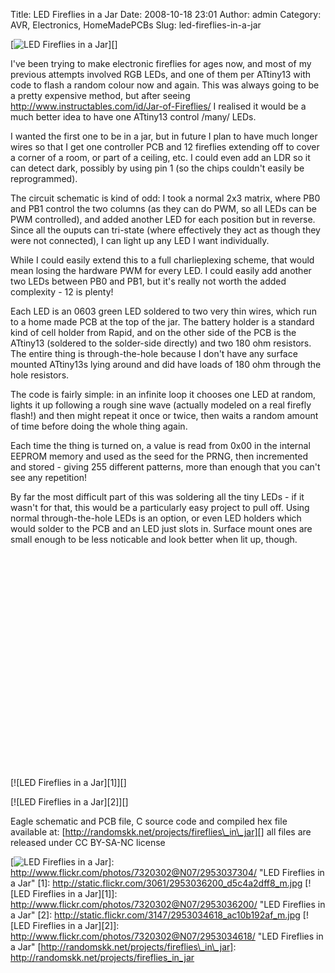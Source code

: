 Title: LED Fireflies in a Jar
Date: 2008-10-18 23:01
Author: admin
Category: AVR, Electronics, HomeMadePCBs
Slug: led-fireflies-in-a-jar

[![LED Fireflies in a Jar][]][]

I've been trying to make electronic fireflies for ages now, and most of
my previous attempts involved RGB LEDs, and one of them per ATtiny13
with code to flash a random colour now and again. This was always going
to be a pretty expensive method, but after seeing
http://www.instructables.com/id/Jar-of-Fireflies/ I realised it would be
a much better idea to have one ATtiny13 control /many/ LEDs.

I wanted the first one to be in a jar, but in future I plan to have much
longer wires so that I get one controller PCB and 12 fireflies extending
off to cover a corner of a room, or part of a ceiling, etc. I could even
add an LDR so it can detect dark, possibly by using pin 1 (so the chips
couldn't easily be reprogrammed).

The circuit schematic is kind of odd: I took a normal 2x3 matrix, where
PB0 and PB1 control the two columns (as they can do PWM, so all LEDs can
be PWM controlled), and added another LED for each position but in
reverse. Since all the ouputs can tri-state (where effectively they act
as though they were not connected), I can light up any LED I want
individually.

While I could easily extend this to a full charlieplexing scheme, that
would mean losing the hardware PWM for every LED. I could easily add
another two LEDs between PB0 and PB1, but it's really not worth the
added complexity - 12 is plenty!

Each LED is an 0603 green LED soldered to two very thin wires, which run
to a home made PCB at the top of the jar. The battery holder is a
standard kind of cell holder from Rapid, and on the other side of the
PCB is the ATtiny13 (soldered to the solder-side directly) and two 180
ohm resistors. The entire thing is through-the-hole because I don't have
any surface mounted ATtiny13s lying around and did have loads of 180 ohm
through the hole resistors.

The code is fairly simple: in an infinite loop it chooses one LED at
random, lights it up following a rough sine wave (actually modeled on a
real firefly flash!) and then might repeat it once or twice, then waits
a random amount of time before doing the whole thing again.

Each time the thing is turned on, a value is read from 0x00 in the
internal EEPROM memory and used as the seed for the PRNG, then
incremented and stored - giving 255 different patterns, more than enough
that you can't see any repetition!

By far the most difficult part of this was soldering all the tiny LEDs -
if it wasn't for that, this would be a particularly easy project to pull
off. Using normal through-the-hole LEDs is an option, or even LED
holders which would solder to the PCB and an LED just slots in. Surface
mount ones are small enough to be less noticable and look better when
lit up, though.

<object classid="clsid:d27cdb6e-ae6d-11cf-96b8-444553540000" width="425" height="344" codebase="http://download.macromedia.com/pub/shockwave/cabs/flash/swflash.cab#version=6,0,40,0"><param name="allowFullScreen" value="true"></param><param name="src" value="http://www.youtube.com/v/0Yk0CZp2Ywc&amp;hl=en&amp;fs=1&amp;color1=0x3a3a3a&amp;color2=0x999999"></param><embed type="application/x-shockwave-flash" width="425" height="344" src="http://www.youtube.com/v/0Yk0CZp2Ywc&amp;hl=en&amp;fs=1&amp;color1=0x3a3a3a&amp;color2=0x999999" allowfullscreen="true"></embed></object>

[![LED Fireflies in a Jar][1]][]

[![LED Fireflies in a Jar][2]][]

Eagle schematic and PCB file, C source code and compiled hex file
available at: [http://randomskk.net/projects/fireflies\_in\_jar][] all
files are released under CC BY-SA-NC license

  [LED Fireflies in a Jar]: http://static.flickr.com/3034/2953037304_834f140e84_m.jpg
  [![LED Fireflies in a Jar][]]: http://www.flickr.com/photos/7320302@N07/2953037304/
    "LED Fireflies in a Jar"
  [1]: http://static.flickr.com/3061/2953036200_d5c4a2dff8_m.jpg
  [![LED Fireflies in a Jar][1]]: http://www.flickr.com/photos/7320302@N07/2953036200/
    "LED Fireflies in a Jar"
  [2]: http://static.flickr.com/3147/2953034618_ac10b192af_m.jpg
  [![LED Fireflies in a Jar][2]]: http://www.flickr.com/photos/7320302@N07/2953034618/
    "LED Fireflies in a Jar"
  [http://randomskk.net/projects/fireflies\_in\_jar]: http://randomskk.net/projects/fireflies_in_jar
